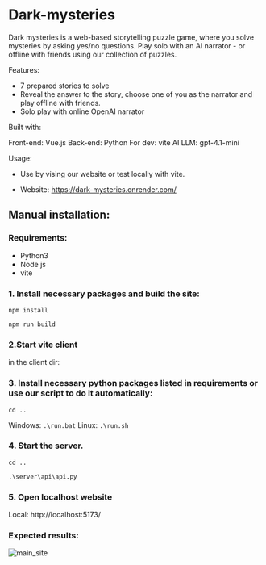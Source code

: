 # Dark-mysteries

Dark mysteries is a web-based storytelling puzzle game, where you solve mysteries by asking yes/no questions.
Play solo with an AI narrator - or offline with friends using our collection of puzzles.

Features:

- 7 prepared stories to solve
- Reveal the answer to the story, choose one of you as the narrator and play offline with friends.
- Solo play with online OpenAI narrator

Built with:

Front-end: Vue.js
Back-end: Python
For dev: vite
AI LLM: gpt-4.1-mini

Usage:

- Use by vising our website or test locally with vite.

- Website: https://dark-mysteries.onrender.com/

## Manual installation:

### Requirements:

- Python3
- Node js
- vite

### 1. Install necessary packages and build the site:

```npm install```

```npm run build```

### 2.Start vite client

in the client dir:

### 3. Install necessary python packages listed in requirements or use our script to do it automatically:

```cd ..```

Windows: ```.\run.bat```
Linux:  ```.\run.sh```

### 4. Start the server.

```cd ..```

```.\server\api\api.py```

### 5. Open localhost website
Local:   http://localhost:5173/

### Expected results:
![main_site](./images/main_site.jpg)
